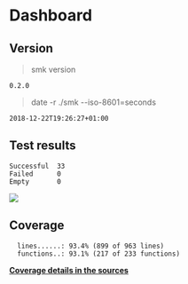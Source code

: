 Dashboard
=========

Version
-------
> smk version

```
0.2.0
```

> date -r ./smk --iso-8601=seconds

```
2018-12-22T19:26:27+01:00
```

Test results
------------
```
Successful  33
Failed      0
Empty       0
```
![](img/tests.png)

Coverage
--------

```
  lines......: 93.4% (899 of 963 lines)
  functions..: 93.1% (217 of 233 functions)
```

[**Coverage details in the sources**](http://lionel.draghi.free.fr/smk/lcov/src/index.html)

